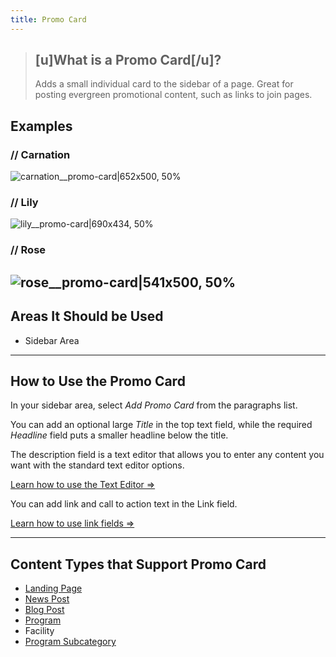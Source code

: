 ```yaml
---
title: Promo Card
---
```


> ## [u]What is a Promo Card[/u]?
> Adds a small individual card to the sidebar of a page. Great for posting evergreen promotional content, such as links to join pages.

## Examples
### // Carnation
![carnation__promo-card|652x500, 50%](upload://q5TCtCNY4MDBOrTJfOkA9RE5seC.png)
### // Lily

![lily__promo-card|690x434, 50%](upload://bxld42wmFFySY49H6GnQypX6N63.png)
### // Rose
![rose__promo-card|541x500, 50%](upload://rznFuholwufglFDUNcEwvoZqEtf.png)
---

## Areas It Should be Used

* Sidebar Area

---

## How to Use the Promo Card

In your sidebar area, select *Add Promo Card* from the paragraphs list.

You can add an optional large *Title* in the top text field, while the required *Headline* field puts a smaller headline below the title.

The description field is a text editor that allows you to enter any content you want with the standard text editor options.

[Learn how to use the Text Editor ⇒](https://community.openymca.org/c/Resources-and-training-for-content-editors/Learn-how-to-use-the-basic-text-editing-functions-available-to-content-editors/15)

You can add link and call to action text in the Link field.

[Learn how to use link fields ⇒](https://community.openymca.org/t/introduction-text-editor-open-y-user-docs/643)

---

## Content Types that Support Promo Card

* [Landing Page](https://community.openymca.org/t/landing-page-content-types-open-y-user-docs/667/2)
* [News Post](https://community.openymca.org/t/news-post-content-types-open-y-user-docs/694/2)
* [Blog Post](https://community.openymca.org/t/blog-post-content-types-open-y-user-docs/693/2)
* [Program](https://community.openymca.org/t/program-content-types-open-y-user-docs/691/2)
* Facility
* [Program Subcategory](https://community.openymca.org/t/program-subcategory-content-types-open-y-user-docs/692/2)